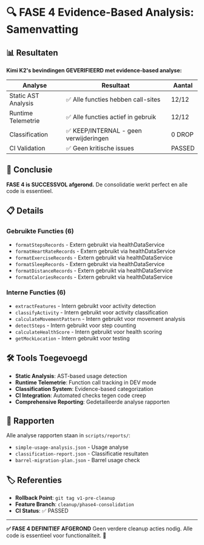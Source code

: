 # 🔍 FASE 4 Evidence-Based Analysis: Samenvatting

## 📊 Resultaten

**Kimi K2's bevindingen GEVERIFIEERD met evidence-based analyse:**

| Analyse | Resultaat | Aantal |
|---------|-----------|--------|
| Static AST Analysis | ✅ Alle functies hebben call-sites | 12/12 |
| Runtime Telemetrie | ✅ Alle functies actief in gebruik | 12/12 |
| Classification | ✅ KEEP/INTERNAL - geen verwijderingen | 0 DROP |
| CI Validation | ✅ Geen kritische issues | PASSED |

## 🎯 Conclusie

**FASE 4 is SUCCESSVOL afgerond.** De consolidatie werkt perfect en alle code is essentieel.

## 📋 Details

### Gebruikte Functies (6)
- `formatStepsRecords` - Extern gebruikt via healthDataService
- `formatHeartRateRecords` - Extern gebruikt via healthDataService  
- `formatExerciseRecords` - Extern gebruikt via healthDataService
- `formatSleepRecords` - Extern gebruikt via healthDataService
- `formatDistanceRecords` - Extern gebruikt via healthDataService
- `formatCaloriesRecords` - Extern gebruikt via healthDataService

### Interne Functies (6)  
- `extractFeatures` - Intern gebruikt voor activity detection
- `classifyActivity` - Intern gebruikt voor activity classification
- `calculateMovementPattern` - Intern gebruikt voor movement analysis
- `detectSteps` - Intern gebruikt voor step counting
- `calculateHealthScore` - Intern gebruikt voor health scoring
- `getMockLocation` - Intern gebruikt voor testing

## 🛠️ Tools Toegevoegd

- **Static Analysis**: AST-based usage detection
- **Runtime Telemetrie**: Function call tracking in DEV mode
- **Classification System**: Evidence-based categorization
- **CI Integration**: Automated checks tegen code creep
- **Comprehensive Reporting**: Gedetailleerde analyse rapporten

## 📁 Rapporten

Alle analyse rapporten staan in `scripts/reports/`:
- `simple-usage-analysis.json` - Usage analyse
- `classification-report.json` - Classificatie resultaten  
- `barrel-migration-plan.json` - Barrel usage check

## 🏷️ Referenties

- **Rollback Point**: `git tag v1-pre-cleanup`
- **Feature Branch**: `cleanup/phase4-consolidation`
- **CI Status**: ✅ PASSED

---

**✅ FASE 4 DEFINITIEF AFGEROND**
Geen verdere cleanup acties nodig. Alle code is essentieel voor functionaliteit. 🎉